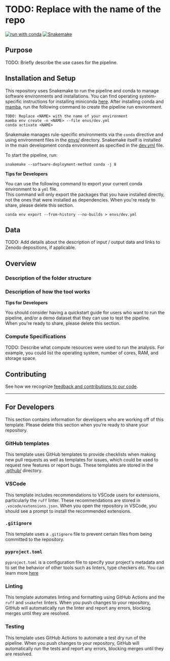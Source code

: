 # TODO: Replace with the name of the repo

[![run with conda](http://img.shields.io/badge/run%20with-conda-3EB049?labelColor=000000&logo=anaconda)](https://docs.conda.io/projects/miniconda/en/latest/)
[![Snakemake](https://img.shields.io/badge/snakemake--green)](https://snakemake.readthedocs.io/en/stable/)

## Purpose

TODO: Briefly describe the use cases for the pipeline.

## Installation and Setup

This repository uses Snakemake to run the pipeline and conda to manage software environments and installations. You can find operating system-specific instructions for installing miniconda [here](https://docs.conda.io/projects/miniconda/en/latest/). After installing conda and [mamba](https://mamba.readthedocs.io/en/latest/), run the following command to create the pipeline run environment.

```{bash}
TODO: Replace <NAME> with the name of your environment
mamba env create -n <NAME> --file envs/dev.yml
conda activate <NAME>
```

Snakemake manages rule-specific environments via the `conda` directive and using environment files in the [envs/](./envs/) directory. Snakemake itself is installed in the main development conda environment as specified in the [dev.yml](./envs/dev.yml) file.

To start the pipeline, run:

```{bash}
snakemake --software-deployment-method conda -j 8
```

**Tips for Developers**

You can use the following command to export your current conda environment to a `yml` file.  
This command will only export the packages that you have installed directly, not the ones that were installed as dependencies. When you're ready to share, please delete this section.

```{bash}
conda env export --from-history --no-builds > envs/dev.yml
```

## Data

TODO: Add details about the description of input / output data and links to Zenodo depositions, if applicable.

## Overview

### Description of the folder structure

### Description of how the tool works

**Tips for Developers**

You should consider having a quickstart guide for users who want to run the pipeline, and/or a demo dataset that they can use to test the pipeline.  
When you're ready to share, please delete this section.

### Compute Specifications

TODO: Describe what compute resources were used to run the analysis. For example, you could list the operating system, number of cores, RAM, and storage space.

## Contributing

See how we recognize [feedback and contributions to our code](https://github.com/Arcadia-Science/arcadia-software-handbook/blob/main/guides-and-standards/guide-credit-for-contributions.md).

---
## For Developers

This section contains information for developers who are working off of this template. Please delete this section when you're ready to share your repository.

### GitHub templates
This template uses GitHub templates to provide checklists when making new pull requests as well as templates for issues, which could be used to request new features or report bugs. These templates are stored in the [.github/](./.github/) directory.

### VSCode
This template includes recommendations to VSCode users for extensions, particularly the `ruff` linter. These recommendations are stored in `.vscode/extensions.json`. When you open the repository in VSCode, you should see a prompt to install the recommended extensions. 

### `.gitignore`
This template uses a `.gitignore` file to prevent certain files from being committed to the repository.

### `pyproject.toml`
`pyproject.toml` is a configuration file to specify your project's metadata and to set the behavior of other tools such as linters, type checkers etc. You can learn more [here](https://packaging.python.org/en/latest/guides/writing-pyproject-toml/)

### Linting
This template automates linting and formatting using GitHub Actions and the `ruff` and `snakefmt` linters. When you push changes to your repository, GitHub will automatically run the linter and report any errors, blocking merges until they are resolved.

### Testing
This template uses GitHub Actions to automate a test dry run of the pipeline. When you push changes to your repository, GitHub will automatically run the tests and report any errors, blocking merges until they are resolved.
